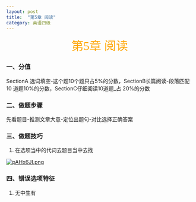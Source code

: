 ```yaml
---
layout: post
title:  "第5章 阅读"
category: 英语四级
---
```


<center><font face = "楷体" size = 6 color = orange>第5章 阅读</font></center>

### 一、分值
SectionA 选词填空-这个题10个题只占5%的分数，SectionB长篇阅读-段落匹配10 道题10%的分数，SectionC仔细阅读10道题_占 20%的分数

### 二、做题步骤
先看题目-推测文章大意-定位出题句-对比选择正确答案

### 三、做题技巧
1. 在选项当中的代词去题目当中去找

[![pAHx6JI.png](https://s21.ax1x.com/2024/12/11/pAHx6JI.png)](https://imgse.com/i/pAHx6JI)

### 四、错误选项特征
1. 无中生有